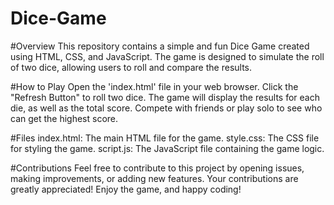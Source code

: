 # Dice-Game
#Overview
This repository contains a simple and fun Dice Game created using HTML, CSS, and JavaScript. The game is designed to simulate the roll of two dice, allowing users to roll and compare the results.

#How to Play
Open the 'index.html' file in your web browser.
Click the "Refresh Button" to roll two dice.
The game will display the results for each die, as well as the total score.
Compete with friends or play solo to see who can get the highest score.

#Files
index.html: The main HTML file for the game.
style.css: The CSS file for styling the game.
script.js: The JavaScript file containing the game logic.

#Contributions
Feel free to contribute to this project by opening issues, making improvements, or adding new features. Your contributions are greatly appreciated!
Enjoy the game, and happy coding!
